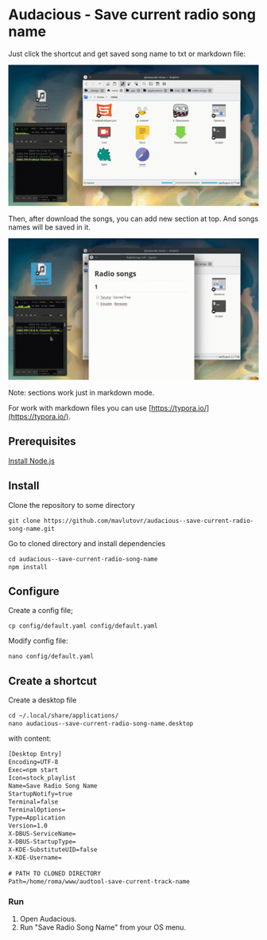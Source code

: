 # Audacious - Save current radio song name

Just click the shortcut and get saved song name to txt or markdown file:

![](demo1.gif)

Then, after download the songs, you can add new section at top. And songs names will be saved in it.

![](demo2.gif)

Note: sections work just in markdown mode.

For work with markdown files you can use [https://typora.io/](https://typora.io/).

## Prerequisites

[Install Node.js](https://nodejs.org/en/download/package-manager/#debian-and-ubuntu-based-linux-distributions-enterprise-linux-fedora-and-snap-packages)

## Install

Clone the repository to some directory

```shell
git clone https://github.com/mavlutovr/audacious--save-current-radio-song-name.git
```

Go to cloned directory and install dependencies

```shell
cd audacious--save-current-radio-song-name
npm install
```

## Configure

Create a config file;

```shell
cp config/default.yaml config/default.yaml
```

Modify config file:

```shell
nano config/default.yaml
```

## Create a shortcut

Create a desktop file

```shell
cd ~/.local/share/applications/
nano audacious--save-current-radio-song-name.desktop
```

with content:

```shell
[Desktop Entry]
Encoding=UTF-8
Exec=npm start
Icon=stock_playlist
Name=Save Radio Song Name
StartupNotify=true
Terminal=false
TerminalOptions=
Type=Application
Version=1.0
X-DBUS-ServiceName=
X-DBUS-StartupType=
X-KDE-SubstituteUID=false
X-KDE-Username=

# PATH TO CLONED DIRECTORY
Path=/home/roma/www/audtool-save-current-track-name
```



### Run

1. Open Audacious.
2. Run "Save Radio Song Name" from your OS menu.